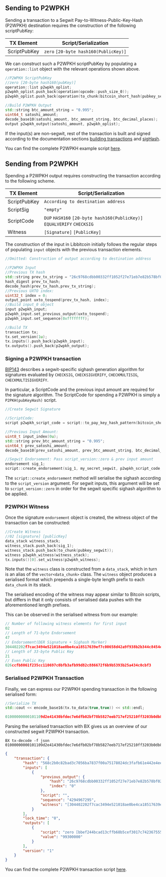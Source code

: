 ## Sending to P2WPKH
Sending a transaction to a Segwit Pay-to-Witness-Public-Key-Hash (P2WPKH) destination requires the construction of the following scriptPubKey:

| TX Element 	 | Script/Serialization 									 |
| -------------|-----------------------------------------|
| ScriptPubKey | `zero` ``[20-byte hash160(PublicKey)]`` |

We can construct such a P2WPKH scriptPubKey by populating a `operation::list` object with the relevant operations shown above.

```c++
//P2WPKH ScriptPubKey
//zero [20-byte hash160(pubKey)]
operation::list p2wpkh_oplist;
p2wpkh_oplist.push_back(operation(opcode::push_size_0));
p2wpkh_oplist.push_back(operation(to_chunk(bitcoin_short_hash(pubkey_segwit))));

//Build P2WPKH Output
std::string btc_amount_string = "0.995";
uint64_t satoshi_amount;
decode_base10(satoshi_amount, btc_amount_string, btc_decimal_places);
output p2wpkh_output(satoshi_amount, p2wpkh_oplist);
```

If the input(s) are non-segwit, rest of the transaction is built and signed according to the documentation sections [building transactions](https://github.com/libbitcoin/libbitcoin/wiki/Building-Transactions) and [sigHash](https://github.com/libbitcoin/libbitcoin/wiki/Sighash-&-TX-Signing).

You can find the complete P2WPKH example script [here](https://github.com/libbitcoin/libbitcoin/wiki/Segwit-TX-Examples).

## Sending from P2WPKH
Spending a P2WPKH output requires constructing the transaction according to the following scheme.

| TX Element 	 | Script/Serialization 																									 |
| -------------|-------------------------------------------------------------------------|
| ScriptPubKey | `According to destination address` 																		 |
| ScriptSig 	 | `"empty"`																															 |
| ScriptCode 	 | `DUP` `HASH160` `[20-byte hash160(PublicKey)]` `EQUALVERIFY` `CHECKSIG` |
| Witness 		 | `[Signature]` `[PublicKey]` 																						 |

The construction of the input in Libbitcoin initially follows the regular steps of populating `input` objects with the previous transaction elements.

```c++
//Omitted: Construction of output according to destination address
```
```c++
//P2WPKH Input
//Previous TX hash
std::string prev_tx_string = "26c9768cdbb00332ff1052f27e71eb7e82b578bf02fb6d7eecfd0b43412e9d10";
hash_digest prev_tx_hash;
decode_hash(prev_tx_hash,prev_tx_string);
//Previous UXTO index:
uint32_t index = 0;
output_point uxto_tospend(prev_tx_hash, index);
//Build input_0 object
input p2wpkh_input;
p2wpkh_input.set_previous_output(uxto_tospend);
p2wpkh_input.set_sequence(0xffffffff);

//Build TX
transaction tx;
tx.set_version(1u);
tx.inputs().push_back(p2wpkh_input);
tx.outputs().push_back(p2wpkh_output);
```

### Signing a P2WPKH transaction
[BIP143](https://github.com/bitcoin/bips/blob/master/bip-0143.mediawiki) describes a segwit-specific sighash generation algorithm for signatures evaluated by `CHECKSIG`, `CHECKSIGVERIFY`, `CHECKMULTISIG`, `CHECKMULTISIGVERIFY`.  

In particular, a ScriptCode and the previous input amount are required for the signature algorithm. The ScriptCode for spending a P2WPKH is simply a `P2PKH(pubKeyHash)` script.

```c++
//Create Segwit Signature

//ScriptCode:
script p2wpkh_script_code = script::to_pay_key_hash_pattern(bitcoin_short_hash(pubkey_segwit));

//Previous Input Amount:
uint8_t input_index(0u);
std::string prev_btc_amount_string = "0.995";
uint64_t prev_satoshi_amount;
decode_base10(prev_satoshi_amount, prev_btc_amount_string, btc_decimal_places);

//Segwit Endorsement: Pass script_version::zero & prev input amount
endorsement sig_1;
script::create_endorsement(sig_1, my_secret_segwit, p2wpkh_script_code, tx, input_index, 0x01, script_version::zero, prev_satoshi_amount);
```
The `script::create_endorsement` method will serialise the sighash according to the `script_version` argument. For segwit inputs, this argument will be set to `script_version::zero` in order for the segwit specific sighash algorithm to be applied.

### P2WPKH Witness

Once the signature `endorsement` object is created, the witness object of the transaction can be constructed:

```c++
//Create Witness
//02 [signature] [publicKey]
data_stack witness_stack;
witness_stack.push_back(sig_1);
witness_stack.push_back(to_chunk(pubkey_segwit));
witness p2wpkh_witness(witness_stack);
tx.inputs()[0].set_witness(p2wpkh_witness);
```

Note that the `witness` class is constructed from a `data_stack`, which in turn is an alias of the `vector<data_chunk>` class. The `witness` object produces a serialised format which prepends a single-byte length prefix to each `data_chunk` in its stack.

The serialised encoding of the witness may appear similar to Bitcoin scripts, but differs in that it only consists of serialised data pushes with the aforementioned length prefixes.

This can be observed in the serialised witness from our example:

```c++
// Number of following witness elements for first input
02
// Length of 71-byte Endorsement
47
// Endorsement(DER Signature + Sighash Marker)
304402202f7cac3494e521018ae0be4ca18517639ef7c00658d42a9f938b2b344c8454e2022039a54218832fad5d14b331329d9042c51ee6be287e95e49ee5b96fda1f5ce13f01
// Length of 33-byte Public Key
21
// Even Public Key
026ccfb8061f235cc110697c0bfb3afb99d82c886672f6b9b5393b25a434c0cbf3
```

### Serialised P2WPKH Transaction

Finally, we can express our P2WPKH spending transaction in the following serialised form:
```c++
//Serialize TX
std::cout << encode_base16(tx.to_data(true,true)) << std::endl;
```

```c++
01000000000101109d2e41430bfdec7e6dfb02bf78b5827eeb717ef25210ff3203b0db8c76c9260000000000ffffffff01a032eb0500000000160014bbef244bcad13cffb68b5cef3017c742367555220247304402202f7cac3494e521018ae0be4ca18517639ef7c00658d42a9f938b2b344c8454e2022039a54218832fad5d14b331329d9042c51ee6be287e95e49ee5b96fda1f5ce13f0121026ccfb8061f235cc110697c0bfb3afb99d82c886672f6b9b5393b25a434c0cbf300000000
```
Parsing the serialised transaction with BX gives us an overview of our constructed segwit P2WPKH transaction.
```
BX tx-decode -f json 01000000000101109d2e41430bfdec7e6dfb02bf78b5827eeb717ef25210ff3203b0db8c76c9260000000000ffffffff01a032eb0500000000160014bbef244bcad13cffb68b5cef3017c742367555220247304402202f7cac3494e521018ae0be4ca18517639ef7c00658d42a9f938b2b344c8454e2022039a54218832fad5d14b331329d9042c51ee6be287e95e49ee5b96fda1f5ce13f0121026ccfb8061f235cc110697c0bfb3afb99d82c886672f6b9b5393b25a434c0cbf300000000
```
```json
{
    "transaction": {
        "hash": "568c2b0c82bad3c7056ba7837f00a75178024dc3fafb61e442e4ee18bb31a5c2",
        "inputs": [
            {
                "previous_output": {
                    "hash": "26c9768cdbb00332ff1052f27e71eb7e82b578bf02fb6d7eecfd0b43412e9d10",
                    "index": "0"
                },
                "script": "",
                "sequence": "4294967295",
                "witness": "[304402202f7cac3494e521018ae0be4ca18517639ef7c00658d42a9f938b2b344c8454e2022039a54218832fad5d14b331329d9042c51ee6be287e95e49ee5b96fda1f5ce13f01] [026ccfb8061f235cc110697c0bfb3afb99d82c886672f6b9b5393b25a434c0cbf3]"
            }
        ],
        "lock_time": "0",
        "outputs": [
            {
                "script": "zero [bbef244bcad13cffb68b5cef3017c74236755522]",
                "value": "99300000"
            }
        ],
        "version": "1"
    }
}
```
You can find the complete P2WPKH transaction script [here](https://github.com/libbitcoin/libbitcoin/wiki/Segwit-TX-Examples).
